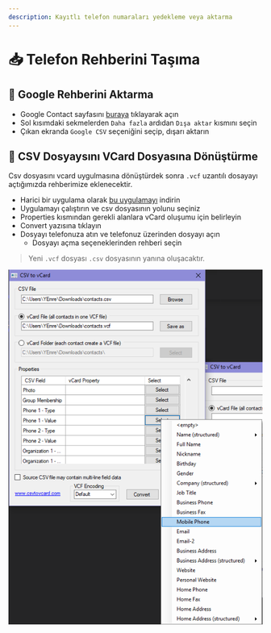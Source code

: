 ```yaml
---
description: Kayıtlı telefon numaraları yedekleme veya aktarma
---
```


# 📥 Telefon Rehberini Taşıma

## 📰 Google Rehberini Aktarma <a id="google-rehberini-aktarma"></a>

* Google Contact sayfasını [buraya](https://contacts.google.com/) tıklayarak açın
* Sol kısımdaki sekmelerden `Daha fazla` ardıdan `Dışa aktar` kısmını seçin
* Çıkan ekranda `Google CSV` seçeniğini seçip, dışarı aktarın

## 💫 CSV Dosyaysını VCard Dosyasına Dönüştürme <a id="csv-dosyaysini-vcard-dosyasina-doenuestuerme"></a>

Csv dosyasını vcard uygulmasına dönüştürdek sonra `.vcf` uzantılı dosayayı açtığımızda rehberimize eklenecektir.‌

* Harici bir uygulama olarak [bu uygulamayı](http://www.csvtovcard.com/) indirin
* Uygulamayı çalıştırın ve csv dosyasının yolunu seçiniz
* Properties kısmından gerekli alanlara vCard oluşumu için belirleyin
* Convert yazısına tıklayın
* Dosyayı telefonuza atın ve telefonuz üzerinden dosyayı açın
  * Dosyayı açma seçeneklerinden rehberi seçin

> Yeni `.vcf` dosyası `.csv` dosyasının yanına oluşacaktır.

![CSV&apos;den VCarf&apos;a &#xE7;evirme](../.gitbook/assets/image%20%2823%29.png)


